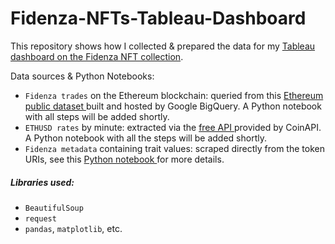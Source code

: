 # Fidenza-NFTs-Tableau-Dashboard
This repository shows how I collected &amp; prepared the data for my <a href="https://public.tableau.com/app/profile/trang.vo8254/viz/Fidenza_Full_Dashboard/FIDENZADASHBOARD"> Tableau dashboard on the Fidenza NFT collection</a>.

Data sources & Python Notebooks:

- `Fidenza trades` on the Ethereum blockchain: queried from this <a href="https://evgemedvedev.medium.com/ethereum-blockchain-on-google-bigquery-283fb300f579"> Ethereum public dataset </a> built and hosted by Google BigQuery. A Python notebook with all steps will be added shortly.
- `ETHUSD rates` by minute: extracted via the <a href="https://docs.coinapi.io/?python#timeseries-data-get"> free API </a> provided by CoinAPI. A Python notebook with all the steps will be added shortly.
- `Fidenza metadata` containing trait values: scraped directly from the token URIs, see this <a href="https://nbviewer.org/github/trang-h-vo/Fidenza-NFTs-Tableau-Dashboard/blob/main/Fidenza_metadata_extraction_EDA.ipynb"> Python notebook </a> for more details.

##### Libraries used: 
- `BeautifulSoup`
- `request`
- `pandas`, `matplotlib`, etc. 

